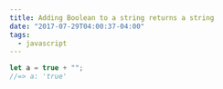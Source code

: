 ```yaml
---
title: Adding Boolean to a string returns a string
date: "2017-07-29T04:00:37-04:00"
tags:
  - javascript
---
```


```js
let a = true + "";
//=> a: 'true'
```
